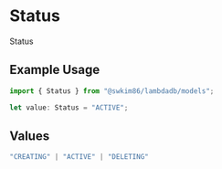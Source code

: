# Status

Status

## Example Usage

```typescript
import { Status } from "@swkim86/lambdadb/models";

let value: Status = "ACTIVE";
```

## Values

```typescript
"CREATING" | "ACTIVE" | "DELETING"
```